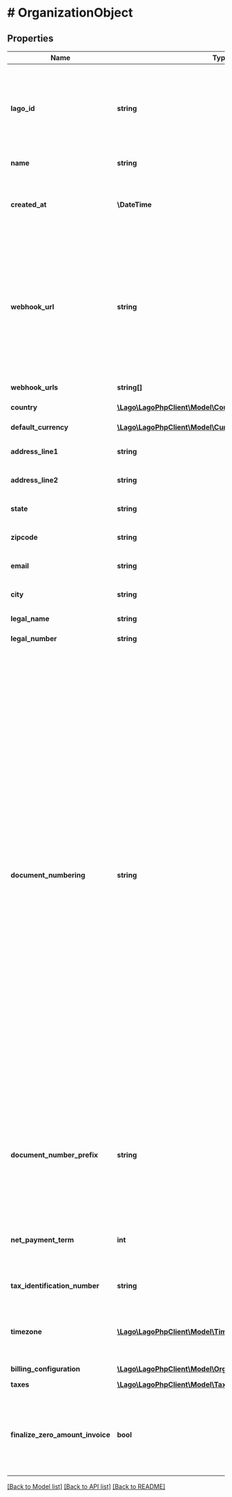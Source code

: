 # # OrganizationObject

## Properties

Name | Type | Description | Notes
------------ | ------------- | ------------- | -------------
**lago_id** | **string** | Unique identifier assigned to the organization within the Lago application. This ID is exclusively created by Lago and serves as a unique identifier for the organization&#39;s record within the Lago system |
**name** | **string** | The name of your organization. |
**created_at** | **\DateTime** | The date of creation of your organization, represented in ISO 8601 datetime format and expressed in Coordinated Universal Time (UTC). |
**webhook_url** | **string** | The URL of your newest updated webhook endpoint. This URL allows your organization to receive important messages, notifications, or data from the Lago system. By configuring your webhook endpoint to this URL, you can ensure that your organization stays informed and receives relevant information in a timely manner. | [optional]
**webhook_urls** | **string[]** | The array containing your webhooks URLs. | [optional]
**country** | [**\Lago\LagoPhpClient\Model\CountryOrNull**](CountryOrNull.md) | The country of your organization. | [optional]
**default_currency** | [**\Lago\LagoPhpClient\Model\Currency**](Currency.md) | The default currency of an organization. | [optional]
**address_line1** | **string** | The first line of your organization&#39;s billing address. | [optional]
**address_line2** | **string** | The second line of your organization&#39;s billing address. | [optional]
**state** | **string** | The state of your organization&#39;s billing address. | [optional]
**zipcode** | **string** | The zipcode of your organization&#39;s billing address. | [optional]
**email** | **string** | The email address of your organization used to bill your customers. | [optional]
**city** | **string** | The city of your organization&#39;s billing address. | [optional]
**legal_name** | **string** | The legal name of your organization. | [optional]
**legal_number** | **string** | The legal number of your organization. | [optional]
**document_numbering** | **string** | This parameter configures the method of incrementing invoice numbers for your customers.  - &#x60;per_customer&#x60;: Invoice numbers are incremented individually for each customer. This means every customer will have their own unique sequence of invoice numbers, separate from other customers. It ensures that each customer&#39;s invoice numbers follow a distinct and isolated numbering pattern. - &#x60;per_organization&#x60;: Invoice number incrementation is made across your entire organization. Rather than individual sequences for each customer, all invoices within the organization follow a single, unified numbering system. This creates a continuous and organization-wide sequence for all invoice numbers. Invoices are incremented per month (dynamic value used is YYYYMM), and invoice numbers are reset at the end of each month.  The default value for &#x60;document_numbering&#x60; is set to &#x60;per_customer&#x60;, meaning that, unless changed, invoice numbers will increment uniquely for each customer. |
**document_number_prefix** | **string** | Sets the prefix for invoices and credit notes. Default is the first three letters of your organization name plus the last four digits of your organization ID. Customizable within 1-10 characters, and automatically capitalized by Lago. |
**net_payment_term** | **int** | The net payment term, expressed in days, specifies the duration within which a customer is expected to remit payment after the invoice is finalized. | [optional]
**tax_identification_number** | **string** | The tax identification number of your organization. | [optional]
**timezone** | [**\Lago\LagoPhpClient\Model\Timezone**](Timezone.md) | Your organization&#39;s timezone, used for billing purposes in your own local time. Can be overwritten by the customer&#39;s timezone. | [optional]
**billing_configuration** | [**\Lago\LagoPhpClient\Model\OrganizationBillingConfiguration**](OrganizationBillingConfiguration.md) |  |
**taxes** | [**\Lago\LagoPhpClient\Model\TaxObject[]**](TaxObject.md) | List of default organization taxes | [optional]
**finalize_zero_amount_invoice** | **bool** | Indicates whether invoices with a zero total amount should be finalized. If set to true, zero amount invoices will be finalized. If set to false, zero amount invoices will not be finalized. | [optional]

[[Back to Model list]](../../README.md#models) [[Back to API list]](../../README.md#endpoints) [[Back to README]](../../README.md)
